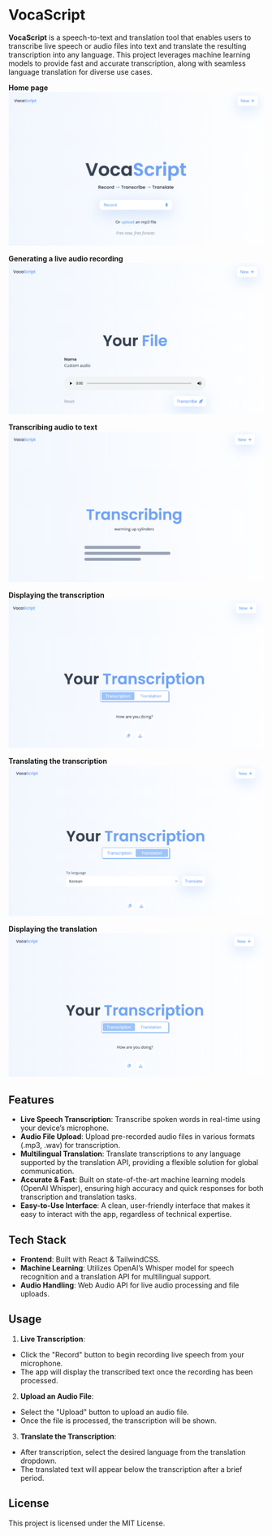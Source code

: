 # VocaScript

**VocaScript** is a speech-to-text and translation tool that enables users to transcribe live speech or audio files into text and translate the resulting transcription into any language. This project leverages machine learning models to provide fast and accurate transcription, along with seamless language translation for diverse use cases.

**Home page**
![View of the home page of the app](image.png)

**Generating a live audio recording**
![Generating a live audio recording](image-1.png)

**Transcribing audio to text**
![Transcribing audio to text](image-2.png)

**Displaying the transcription**
![Displaying the transcription](image-3.png)

**Translating the transcription**
![Translating the transcription](image-4.png)

**Displaying the translation**
![Displaying the translation](image-5.png)

## Features

- **Live Speech Transcription**: Transcribe spoken words in real-time using your device’s microphone.
- **Audio File Upload**: Upload pre-recorded audio files in various formats (.mp3, .wav) for transcription.
- **Multilingual Translation**: Translate transcriptions to any language supported by the translation API, providing a flexible solution for global communication.
- **Accurate & Fast**: Built on state-of-the-art machine learning models (OpenAI Whisper), ensuring high accuracy and quick responses for both transcription and translation tasks.
- **Easy-to-Use Interface**: A clean, user-friendly interface that makes it easy to interact with the app, regardless of technical expertise.

## Tech Stack

- **Frontend**: Built with React & TailwindCSS.
- **Machine Learning**: Utilizes OpenAI’s Whisper model for speech recognition and a translation API for multilingual support.
- **Audio Handling**: Web Audio API for live audio processing and file uploads.

## Usage

1. **Live Transcription**:

- Click the "Record" button to begin recording live speech from your microphone.
- The app will display the transcribed text once the recording has been processed.

2. **Upload an Audio File**:

- Select the "Upload" button to upload an audio file.
- Once the file is processed, the transcription will be shown.

3. **Translate the Transcription**:

- After transcription, select the desired language from the translation dropdown.
- The translated text will appear below the transcription after a brief period.

## License

This project is licensed under the MIT License.

